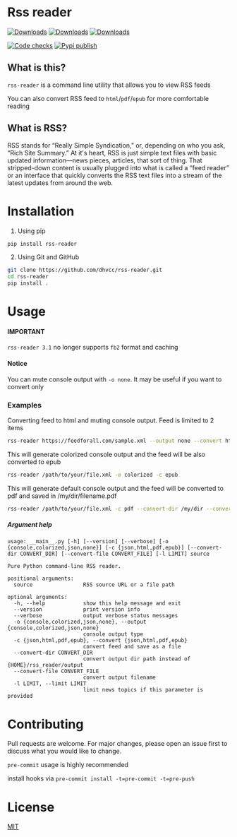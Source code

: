 # Rss reader

[![Downloads](https://pepy.tech/badge/rss-reader)](https://pepy.tech/project/rss-reader)
[![Downloads](https://pepy.tech/badge/rss-reader/month)](https://pepy.tech/project/rss-reader/month)
[![Downloads](https://pepy.tech/badge/rss-reader/week)](https://pepy.tech/project/rss-reader/week)

[![Code checks](https://github.com/dhvcc/rss-reader/workflows/Code%20checks/badge.svg)](https://github.com/dhvcc/rss-reader/actions?query=workflow%3A%22Code+checks%22)
[![Pypi publish](https://github.com/dhvcc/rss-reader/workflows/Pypi%20publish/badge.svg)](https://github.com/dhvcc/rss-reader/actions?query=workflow%3A%22Pypi+publish%22)

## What is this?

`rss-reader` is a command line utility that allows you to view RSS feeds

You can also convert RSS feed to `html`/`pdf`/`epub` for more comfortable reading

## What is RSS?

RSS stands for “Really Simple Syndication,”
or, depending on who you ask, “Rich Site Summary.” At it's heart, RSS is
just simple text files with basic updated information—news pieces,
articles, that sort of thing. That stripped-down content is usually
plugged into what is called a “feed reader” or an interface that quickly
converts the RSS text files into a stream of the latest updates from
around the web.

# Installation

1. Using pip 
```bash
pip install rss-reader
```

2. Using Git and GitHub
```bash
git clone https://github.com/dhvcc/rss-reader.git
cd rss-reader
pip install .
```

# Usage

#### IMPORTANT

`rss-reader 3.1` no longer supports `fb2` format and caching

#### Notice

You can mute console output with `-o none`. It may be useful if you want to convert only

### Examples

Converting feed to html and muting console output. Feed is limited to 2 items
```bash
rss-reader https://feedforall.com/sample.xml --output none --convert html --limit 2
```

This will generate colorized console output and the feed will be also converted to epub
```bash
rss-reader /path/to/your/file.xml -o colorized -c epub
```

This will generate default console output and the feed will be converted to pdf and saved in /my/dir/filename.pdf
```bash
rss-reader /path/to/your/file.xml -c pdf --convert-dir /my/dir --convert-file filename.pdf
```

##### Argument help

```
usage: __main__.py [-h] [--version] [--verbose] [-o {console,colorized,json,none}] [-c {json,html,pdf,epub}] [--convert-dir CONVERT_DIR] [--convert-file CONVERT_FILE] [-l LIMIT] source

Pure Python command-line RSS reader.

positional arguments:
  source                RSS source URL or a file path

optional arguments:
  -h, --help            show this help message and exit
  --version             print version info
  --verbose             output verbose status messages
  -o {console,colorized,json,none}, --output {console,colorized,json,none}
                        console output type
  -c {json,html,pdf,epub}, --convert {json,html,pdf,epub}
                        convert feed and save as a file
  --convert-dir CONVERT_DIR
                        convert output dir path instead of {HOME}/rss_reader/output
  --convert-file CONVERT_FILE
                        convert output filename
  -l LIMIT, --limit LIMIT
                        limit news topics if this parameter is provided
```

# Contributing

Pull requests are welcome. For major changes, please open an issue first
to discuss what you would like to change.

`pre-commit` usage is highly recommended

install hooks via `pre-commit install -t=pre-commit -t=pre-push`

# License

[MIT](./LICENSE)
